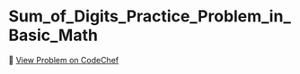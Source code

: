 # Sum_of_Digits_Practice_Problem_in_Basic_Math

🔗 [View Problem on CodeChef](https://www.codechef.com/practice/course/basic-math/BASICMATH/problems/FLOW006)
